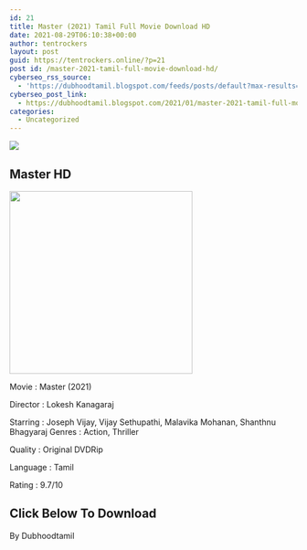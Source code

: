 ```yaml
---
id: 21
title: Master (2021) Tamil Full Movie Download HD
date: 2021-08-29T06:10:38+00:00
author: tentrockers
layout: post
guid: https://tentrockers.online/?p=21
post id: /master-2021-tamil-full-movie-download-hd/
cyberseo_rss_source:
  - 'https://dubhoodtamil.blogspot.com/feeds/posts/default?max-results=150&start-index=1'
cyberseo_post_link:
  - https://dubhoodtamil.blogspot.com/2021/01/master-2021-tamil-full-movie-download-hd.html
categories:
  - Uncategorized
---
```

<div class="media_block">
  <img src="https://1.bp.blogspot.com/-h5SBUdUqlr4/YBN43ZapP0I/AAAAAAAAC3Y/9p_4PgarV-gZAlFTsXjaZ_7fI3HVR1xWwCNcBGAsYHQ/s72-c/wp5429971.jpg" class="media_thumbnail" />
</div>

## Master HD

<div class="separator">
  <a href="https://1.bp.blogspot.com/-h5SBUdUqlr4/YBN43ZapP0I/AAAAAAAAC3Y/9p_4PgarV-gZAlFTsXjaZ_7fI3HVR1xWwCNcBGAsYHQ/s2000/wp5429971.jpg"><img border="0" data-original-height="2000" data-original-width="1500" height="320" src="https://1.bp.blogspot.com/-h5SBUdUqlr4/YBN43ZapP0I/AAAAAAAAC3Y/9p_4PgarV-gZAlFTsXjaZ_7fI3HVR1xWwCNcBGAsYHQ/s320/wp5429971.jpg" /></a>
</div>

Movie	<span></span>:	<span></span>Master (2021)

Director	<span></span>:	<span></span>Lokesh Kanagaraj

Starring	<span></span>:	<span></span>Joseph Vijay, Vijay Sethupathi, Malavika Mohanan, Shanthnu Bhagyaraj Genres	<span></span>:	<span></span>Action, Thriller

Quality	<span></span>:	<span></span>Original DVDRip&nbsp;

Language	<span></span>:	<span></span>Tamil&nbsp;

Rating	<span></span>:	<span></span>9.7/10

## <span><b>Click Below To Download</b></span>

By Dubhoodtamil
